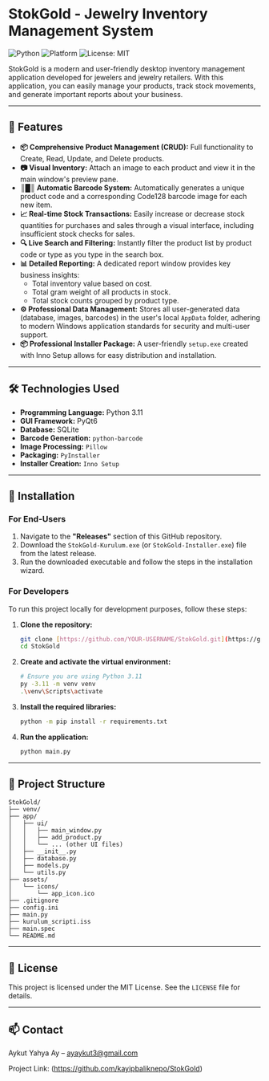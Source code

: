# StokGold - Jewelry Inventory Management System

![Python](https://img.shields.io/badge/Python-3.11-blue?style=for-the-badge&logo=python)
![Platform](https://img.shields.io/badge/Platform-Windows-0078D6?style=for-the-badge&logo=windows)
![License: MIT](https://img.shields.io/badge/License-MIT-yellow.svg?style=for-the-badge)

StokGold is a modern and user-friendly desktop inventory management application developed for jewelers and jewelry retailers. With this application, you can easily manage your products, track stock movements, and generate important reports about your business.

---

## 🌟 Features

* **📦 Comprehensive Product Management (CRUD):** Full functionality to Create, Read, Update, and Delete products.
* **📷 Visual Inventory:** Attach an image to each product and view it in the main window's preview pane.
* **║█║ Automatic Barcode System:** Automatically generates a unique product code and a corresponding Code128 barcode image for each new item.
* **📈 Real-time Stock Transactions:** Easily increase or decrease stock quantities for purchases and sales through a visual interface, including insufficient stock checks for sales.
* **🔍 Live Search and Filtering:** Instantly filter the product list by product code or type as you type in the search box.
* **📊 Detailed Reporting:** A dedicated report window provides key business insights:
    * Total inventory value based on cost.
    * Total gram weight of all products in stock.
    * Total stock counts grouped by product type.
* **⚙️ Professional Data Management:** Stores all user-generated data (database, images, barcodes) in the user's local `AppData` folder, adhering to modern Windows application standards for security and multi-user support.
* **📦 Professional Installer Package:** A user-friendly `setup.exe` created with Inno Setup allows for easy distribution and installation.

---

## 🛠️ Technologies Used

* **Programming Language:** Python 3.11
* **GUI Framework:** PyQt6
* **Database:** SQLite
* **Barcode Generation:** `python-barcode`
* **Image Processing:** `Pillow`
* **Packaging:** `PyInstaller`
* **Installer Creation:** `Inno Setup`

---

## 🚀 Installation

### For End-Users

1.  Navigate to the **"Releases"** section of this GitHub repository.
2.  Download the `StokGold-Kurulum.exe` (or `StokGold-Installer.exe`) file from the latest release.
3.  Run the downloaded executable and follow the steps in the installation wizard.

### For Developers

To run this project locally for development purposes, follow these steps:

1.  **Clone the repository:**
    ```bash
    git clone [https://github.com/YOUR-USERNAME/StokGold.git](https://github.com/YOUR-USERNAME/StokGold.git)
    cd StokGold
    ```

2.  **Create and activate the virtual environment:**
    ```bash
    # Ensure you are using Python 3.11
    py -3.11 -m venv venv
    .\venv\Scripts\activate
    ```

3.  **Install the required libraries:**
    ```bash
    python -m pip install -r requirements.txt
    ```

4.  **Run the application:**
    ```bash
    python main.py
    ```

---

## 📂 Project Structure

```
StokGold/
├── venv/
├── app/
│   ├── ui/
│   │   ├── main_window.py
│   │   ├── add_product.py
│   │   └── ... (other UI files)
│   ├── __init__.py
│   ├── database.py
│   ├── models.py
│   └── utils.py
├── assets/
│   └── icons/
│       └── app_icon.ico
├── .gitignore
├── config.ini
├── main.py
├── kurulum_scripti.iss
├── main.spec
└── README.md
```

---

## 📄 License

This project is licensed under the MIT License. See the `LICENSE` file for details.

---

## 📫 Contact

Aykut Yahya Ay – ayaykut3@gmail.com

Project Link: (https://github.com/kayipbaliknepo/StokGold)
